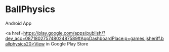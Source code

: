 # BallPhysics
Android App

<a href=https://play.google.com/apps/publish/?dev_acc=08718027574802487589#AppDashboardPlace:p=games.jsheriff.ballphysics20>View in Google Play Store </a>
